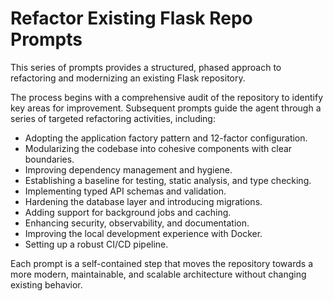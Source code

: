 # Refactor Existing Flask Repo Prompts

This series of prompts provides a structured, phased approach to refactoring and modernizing an existing Flask repository.

The process begins with a comprehensive audit of the repository to identify key areas for improvement. Subsequent prompts guide the agent through a series of targeted refactoring activities, including:
- Adopting the application factory pattern and 12-factor configuration.
- Modularizing the codebase into cohesive components with clear boundaries.
- Improving dependency management and hygiene.
- Establishing a baseline for testing, static analysis, and type checking.
- Implementing typed API schemas and validation.
- Hardening the database layer and introducing migrations.
- Adding support for background jobs and caching.
- Enhancing security, observability, and documentation.
- Improving the local development experience with Docker.
- Setting up a robust CI/CD pipeline.

Each prompt is a self-contained step that moves the repository towards a more modern, maintainable, and scalable architecture without changing existing behavior.
